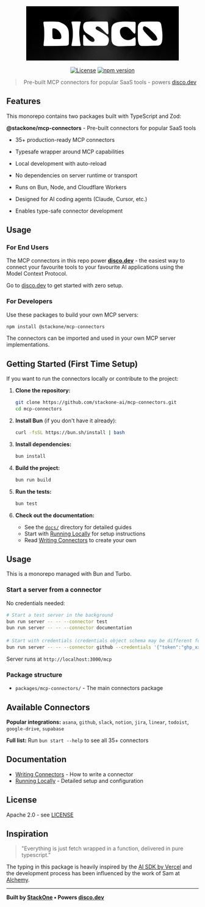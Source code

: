 <div align="center">
  <img src="./docs/assets/logo.png" alt="Disco Logo" width="400" />

[![License](https://img.shields.io/badge/License-Apache_2.0-blue.svg)](https://opensource.org/licenses/Apache-2.0)
[![npm version](https://badge.fury.io/js/@stackone%2Fmcp-connectors.svg)](https://badge.fury.io/js/@stackone%2Fmcp-connectors)

> Pre-built MCP connectors for popular SaaS tools - powers [disco.dev](https://disco.dev)

</div>

## Features

This monorepo contains two packages built with TypeScript and Zod:

**@stackone/mcp-connectors** - Pre-built connectors for popular SaaS tools

- 35+ production-ready MCP connectors
- Typesafe wrapper around MCP capabilities
- Local development with auto-reload
- No dependencies on server runtime or transport
- Runs on Bun, Node, and Cloudflare Workers

- Designed for AI coding agents (Claude, Cursor, etc.)
- Enables type-safe connector development

## Usage

### For End Users

The MCP connectors in this repo power [**disco.dev**](https://disco.dev) - the easiest way to connect your favourite tools to your favourite AI applications using the Model Context Protocol.

Go to [disco.dev](https://disco.dev) to get started with zero setup.

### For Developers

Use these packages to build your own MCP servers:

```bash
npm install @stackone/mcp-connectors
```

The connectors can be imported and used in your own MCP server implementations.

## Getting Started (First Time Setup)

If you want to run the connectors locally or contribute to the project:

1. **Clone the repository:**

   ```bash
   git clone https://github.com/stackone-ai/mcp-connectors.git
   cd mcp-connectors
   ```

2. **Install Bun** (if you don't have it already):

   ```bash
   curl -fsSL https://bun.sh/install | bash
   ```

3. **Install dependencies:**

   ```bash
   bun install
   ```

4. **Build the project:**

   ```bash
   bun run build
   ```

5. **Run the tests:**

   ```bash
   bun test
   ```

6. **Check out the documentation:**
   - See the [`docs/`](./docs/) directory for detailed guides
   - Start with [Running Locally](./docs/running-locally.md) for setup instructions
   - Read [Writing Connectors](./docs/writing-connectors.md) to create your own

## Usage

This is a monorepo managed with Bun and Turbo.

### Start a server from a connector

No credentials needed:

```bash
# Start a test server in the background
bun run server -- -- --connector test
bun run server -- -- --connector documentation

# Start with credentials (credentials object schema may be different for each connector)
bun run server -- -- --connector github --credentials '{"token":"ghp_xxx"}'
```

Server runs at `http://localhost:3000/mcp`

### Package structure

- `packages/mcp-connectors/` - The main connectors package

## Available Connectors

**Popular integrations:** `asana`, `github`, `slack`, `notion`, `jira`, `linear`, `todoist`, `google-drive`, `supabase`

**Full list:** Run `bun start --help` to see all 35+ connectors

## Documentation

- [Writing Connectors](./docs/writing-connectors.md) - How to write a connector
- [Running Locally](./docs/running-locally.md) - Detailed setup and configuration

## License

Apache 2.0 - see [LICENSE](LICENSE)

## Inspiration

> "Everything is just fetch wrapped in a function, delivered in pure typescript."

The typing in this package is heavily inspired by the [AI SDK by Vercel](https://github.com/vercel/ai) and the development process has been influenced by the work of Sam at [Alchemy](https://alchemy.run).

---

**Built by [StackOne](https://stackone.com) • Powers [disco.dev](https://disco.dev)**

